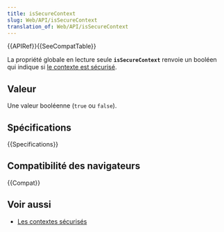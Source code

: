 ```yaml
---
title: isSecureContext
slug: Web/API/isSecureContext
translation_of: Web/API/isSecureContext
---
```


{{APIRef}}{{SeeCompatTable}}

La propriété globale en lecture seule **`isSecureContext`** renvoie un booléen qui indique si [le contexte est sécurisé](/fr/docs/Web/Security/Secure_Contexts).

## Valeur

Une valeur booléenne (`true` ou `false`).

## Spécifications

{{Specifications}}

## Compatibilité des navigateurs

{{Compat}}

## Voir aussi

- [Les contextes sécurisés](/fr/docs/Web/Security/Secure_Contexts)
